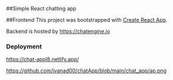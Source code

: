 ##Simple React chatting app


##Frontend
This project was bootstrapped with [Create React App](https://github.com/facebook/create-react-app).


Backend is hosted by https://chatengine.io​ 



### Deployment
https://chat-appl8.netlify.app/


https://github.com/ivanad00/chatApp/blob/main/chat_app/ap.png
